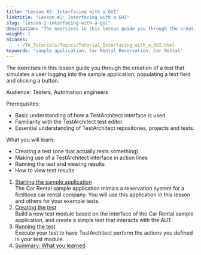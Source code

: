 ```yaml
--- 
title: "Lesson #2: Interfacing with a GUI"
linktitle: "Lesson #2: Interfacing with a GUI"
slug: "lesson-2-interfacing-with-a-gui"
description: "The exercises in this lesson guide you through the creation of a test that simulates a user logging into the sample application, populating a text field and clicking a button. Audience: Testers, ..."
weight: 1
aliases: 
    - /TA_Tutorials/Topics/Tutorial_Interfacing_with_a_GUI.html
keywords: "sample application, Car Rental Reservation, Car Rental"
---
```


The exercises in this lesson guide you through the creation of a test that simulates a user logging into the sample application, populating a text field and clicking a button.

Audience: Testers, Automation engineers

Prerequisites:

-   Basic understanding of how a TestArchitect interface is used.
-   Familiarity with the TestArchitect test editor.
-   Essential understanding of TestArchitect repositories, projects and tests.

What you will learn:

-   Creating a test \(one that actually tests something\)
-   Making use of a TestArchitect interface in action lines
-   Running the test and viewing results
-   How to view test results

1.  [Starting the sample application](/testarchitect-tutorial/part-2-becoming-a-testarchitect-power-user/lesson-2-interfacing-with-a-gui/starting-the-sample-application)  
The Car Rental sample application mimics a reservation system for a fictitious car rental company. You will use this application in this lesson and others for your example tests.
2.  [Creating the test](/testarchitect-tutorial/part-2-becoming-a-testarchitect-power-user/lesson-2-interfacing-with-a-gui/creating-the-test)  
Build a new test module based on the interface of the Car Rental sample application, and create a simple test that interacts with the AUT.
3.  [Running the test](/testarchitect-tutorial/part-2-becoming-a-testarchitect-power-user/lesson-2-interfacing-with-a-gui/running-the-test)  
Execute your test to have TestArchitect perform the actions you defined in your test module.
4.  [Summary: What you learned](/testarchitect-tutorial/part-2-becoming-a-testarchitect-power-user/lesson-2-interfacing-with-a-gui/summary-what-you-learned)  



